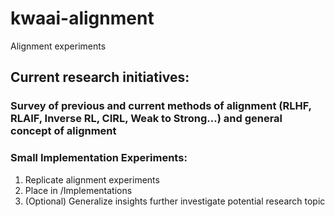 # kwaai-alignment
Alignment experiments

## Current research initiatives:
### Survey of previous and current methods of alignment (RLHF, RLAIF, Inverse RL, CIRL, Weak to Strong...) and general concept of alignment
### Small Implementation Experiments:
1) Replicate alignment experiments
2) Place in /Implementations
3) (Optional) Generalize insights further investigate potential research topic 


